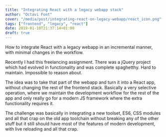 ```yaml
---
title: "Integrating React with a legacy webapp stack"
author: "Octavi Font"
cover: "/media/post/integrating-react-on-legacy-webapp/react_icon.png"
tags: ["frontend", "legacy", "react"]
date: 2019-01-10T21:37:14+01:00
draft: true
---
```


How to integrate React with a legacy webapp in an incremental manner, with minimal changes in the workflow.

<!--more-->

Recently I had this freelancing assignment. There was a jQuery project which had evolved in functionality and was complete spaghetthy. Hard to maintain. Impossible to reason about.

The idea was to take that part of the webapp and turn it into a React app, without changing the rest of the frontend stack. Basically a very selective operation, where we maintain the development workflow for the rest of the app and only really go for a modern JS framework where the extra functionality requires it.

The challenge was basically in integrating a new toolset, ES6, CSS modules and all that crap on the old app toolchain without breaking any of the other stuff but it still should have most of the features of modern development, with live reloading and all that crap.
